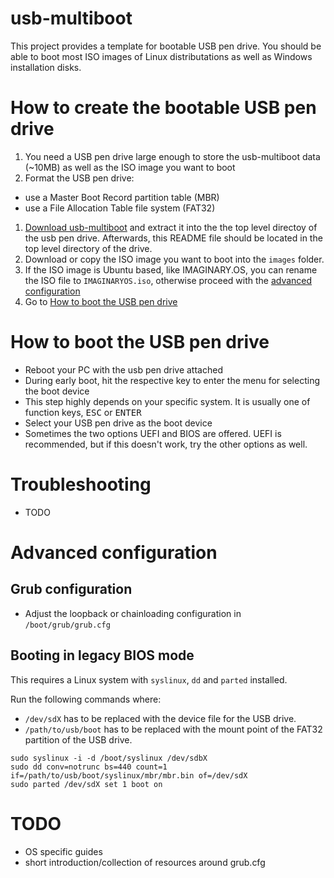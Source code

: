 # usb-multiboot
This project provides a template for bootable USB pen drive.
You should be able to boot most ISO images of Linux distributations
as well as Windows installation disks.

# How to create the bootable USB pen drive
 1. You need a USB pen drive large enough to store the usb-multiboot data (~10MB)
    as well as the ISO image you want to boot
 1. Format the USB pen drive:
  - use a Master Boot Record partition table (MBR)
  - use a File Allocation Table file system (FAT32)
 1. [Download usb-multiboot](https://github.com/porst17/usb-multiboot/archive/master.zip)
    and extract it into the the top level directoy of the usb pen drive. Afterwards, this README
    file should be located in the top level directory of the drive.
 1. Download or copy the ISO image you want to boot into the `images` folder.
 1. If the ISO image is Ubuntu based, like IMAGINARY.OS, you can rename the ISO file to `IMAGINARYOS.iso`,
    otherwise proceed with the [advanced configuration](#advanced-configuration)
 1. Go to [How to boot the USB pen drive](#how-to-boot-the-usb-pendrive)

# How to boot the USB pen drive
 - Reboot your PC with the usb pen drive attached
 - During early boot, hit the respective key to enter the menu for selecting the boot device
  - This step highly depends on your specific system. It is usually one of function keys, <kbd>ESC</kbd> or <kbd>ENTER</kbd>
 - Select your USB pen drive as the boot device
  - Sometimes the two options UEFI and BIOS are offered. UEFI is recommended, but if this doesn't work, try the other options as well.

# Troubleshooting
 - TODO

# Advanced configuration
## Grub configuration
 - Adjust the loopback or chainloading configuration in `/boot/grub/grub.cfg`

## Booting in legacy BIOS mode
This requires a Linux system with `syslinux`, `dd` and `parted` installed.

Run the following commands where:
- `/dev/sdX` has to be replaced with the device file for the USB drive.
- `/path/to/usb/boot` has to be replaced with the mount point of the FAT32 partition
of the USB drive.
```
sudo syslinux -i -d /boot/syslinux /dev/sdbX
sudo dd conv=notrunc bs=440 count=1 if=/path/to/usb/boot/syslinux/mbr/mbr.bin of=/dev/sdX
sudo parted /dev/sdX set 1 boot on
```

# TODO
- OS specific guides
- short introduction/collection of resources around grub.cfg
